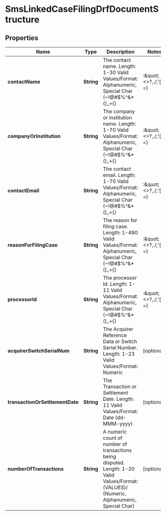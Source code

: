 

# SmsLinkedCaseFilingDrfDocumentStructure


## Properties

| Name | Type | Description | Notes |
|------------ | ------------- | ------------- | -------------|
|**contactName** | **String** | The contact name.   Length: 1-30   Valid Values/Format: Alphanumeric, Special Char (~!@#$%^&amp;*()_+{}|:\&quot;&lt;&gt;?,./;&#39;[]-&#x3D;) |  [optional] |
|**companyOrInstitution** | **String** | The company or institution name.   Length: 1-70   Valid Values/Format: Alphanumeric, Special Char (~!@#$%^&amp;*()_+{}|:\&quot;&lt;&gt;?,./;&#39;[]-&#x3D;) |  [optional] |
|**contactEmail** | **String** | The contact email.   Length: 1-70   Valid Values/Format: Alphanumeric, Special Char (~!@#$%^&amp;*()_+{}|:\&quot;&lt;&gt;?,./;&#39;[]-&#x3D;) |  [optional] |
|**reasonForFilingCase** | **String** | The reason for filing case.   Length: 1-490   Valid Values/Format: Alphanumeric, Special Char (~!@#$%^&amp;*()_+{}|:\&quot;&lt;&gt;?,./;&#39;[]-&#x3D;) |  [optional] |
|**processorId** | **String** | The processor Id.   Length: 1-11   Valid Values/Format: Alphanumeric, Special Char (~!@#$%^&amp;*()_+{}|:\&quot;&lt;&gt;?,./;&#39;[]-&#x3D;) |  [optional] |
|**acquirerSwitchSerialNum** | **String** | The Acquirer Reference Data or Switch Serial Number.   Length: 1-23   Valid Values/Format: Numeric |  [optional] |
|**transactionOrSettlementDate** | **String** | The Transaction or Settlement Date.   Length: 11   Valid Values/Format: Date (dd-MMM-yyyy) |  [optional] |
|**numberOfTransactions** | **String** | A numeric count of number of transactions being disputed.   Length: 1-20   Valid Values/Format: (VALUES)/ (Numeric, Alphanumeric, Special Char) |  [optional] |



